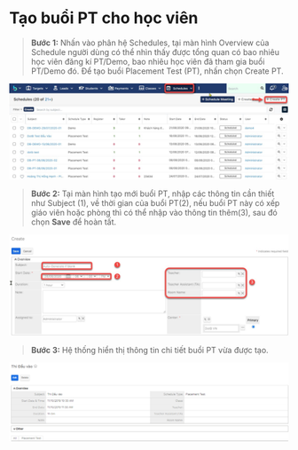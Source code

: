 # Tạo buổi PT cho học viên

> **Bước 1:** Nhấn vào phân hệ Schedules, tại màn hình Overview của Schedule người dùng có thể nhìn thấy được tổng quan có bao nhiêu học viên đăng kí PT/Demo, bao nhiêu học viên đã tham gia buổi PT/Demo đó. Để tạo buổi Placement Test (PT), nhấn chọn Create PT.

![](../../../.gitbook/assets/Schedule.jpg)

> **Bước 2:** Tại màn hình tạo mới buổi PT, nhập  các thông tin cần thiết như Subject (1), về thời gian của buổi PT(2), nếu buổi PT này có xếp giáo viên hoặc phòng thì có thể nhập vào thông tin thêm(3), sau đó chọn **Save** để hoàn tất.

![](../../../.gitbook/assets/Schedule1.jpg)

> **Bước 3:** Hệ thống hiển thị thông tin chi tiết buổi PT vừa được tạo.

![](../../../.gitbook/assets/TaoPT3.png)
